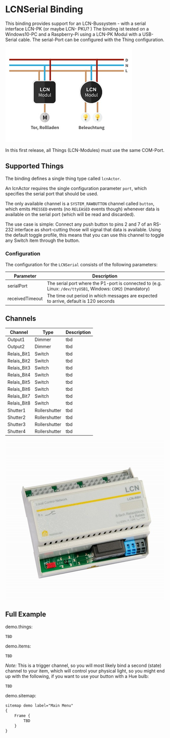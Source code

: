 # LCNSerial Binding


This binding provides support for an LCN-Bussystem - with a serial interface LCN-PK (or maybe LCN- PKU? )
The binding ist tested on a Windows10-PC and a Raspberry-Pi using a LCN-PK Modul with a USB-Serial cable. 
The serial-Port can be configured with the Thing configuration.

![LCN Bus](./lcn_bus.jpg)

In this first release, all Things (LCN-Modules) must use the same COM-Port.

## Supported Things

The binding defines a single thing type called `lcnActor`.

An lcnActor requires the single configuration parameter `port`, which specifies the serial port that should be used. 

The only available channel is a `SYSTEM_RAWBUTTON` channel called `button`, which emits `PRESSED` events (no `RELEASED` events though) whenever data is available on the serial port (which will be read and discarded).

The use case is simple: Connect any push button to pins 2 and 7 of an RS-232 interface as short-cutting those will signal that data is available.
Using the default toggle profile, this means that you can use this channel to toggle any Switch item through the button.

### Configuration

The configuration for the `LCNSerial` consists of the following parameters:

| Parameter           | Description                                                                                                 |
|---------------------|-------------------------------------------------------------------------------------------------------------|
| serialPort          | The serial port where the P1-port is connected to (e.g. Linux: `/dev/ttyUSB1`, Windows: `COM2`) (mandatory) |
| receivedTimeout     | The time out period in which messages are expected to arrive, default is 120 seconds   

## Channels


| Channel       | Type          | Description                |
| ------------- |---------------|--------------------------- |
| Output1       | Dimmer        |              tbd           |
| Output2       | Dimmer        |              tbd           |
| Relais_Bit1   | Switch        |              tbd           |
| Relais_Bit2   | Switch        |              tbd           |
| Relais_Bit3   | Switch        |              tbd           |
| Relais_Bit4   | Switch        |              tbd           |
| Relais_Bit5   | Switch        |              tbd           |
| Relais_Bit6   | Switch        |              tbd           |
| Relais_Bit7   | Switch        |              tbd           |
| Relais_Bit8   | Switch        |              tbd           |
| Shutter1      | Rollershutter |              tbd           |
| Shutter2      | Rollershutter |              tbd           |
| Shutter3      | Rollershutter |              tbd           |
| Shutter4      | Rollershutter |              tbd           |






![Relias-Modul](./LCN-R8H.jpg)

## Full Example

demo.things:

```
TBD
```

demo.items:

```
TBD
```

_Note:_ This is a trigger channel, so you will most likely bind a second (state) channel to your item, which will control your physical light, so you might end up with the following, if you want to use your button with a Hue bulb:

```
TBD
```

demo.sitemap:

```
sitemap demo label="Main Menu"
{
    Frame {
        TBD
    }
}
```
